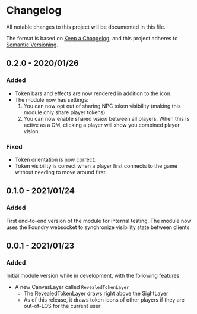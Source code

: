 # Changelog

All notable changes to this project will be documented in this file.

The format is based on [Keep a Changelog](https://keepachangelog.com/en/1.0.0/),
and this project adheres to [Semantic Versioning](https://semver.org/spec/v2.0.0.html).

## 0.2.0 - 2020/01/26

### Added

-   Token bars and effects are now rendered in addition to the icon.
-   The module now has settings:
    1. You can now opt out of sharing NPC token visibility (making this module only share player tokens).
    2. You can now enable shared _vision_ between all players. When this is active as a GM, clicking a player will show you combined player vision.

### Fixed

-   Token orientation is now correct.
-   Token visibility is correct when a player first connects to the game without needing to move around first.

## 0.1.0 - 2021/01/24

### Added

First end-to-end version of the module for internal testing. The module now uses the Foundry websocket to synchronize visibility state between clients.

## 0.0.1 - 2021/01/23

### Added

Initial module version while in development, with the following features:

-   A new CanvasLayer called `RevealedTokenLayer`
    -   The RevealedTokenLayer draws right above the SightLayer
    -   As of this release, it draws token icons of other players if they are out-of-LOS for the current user
